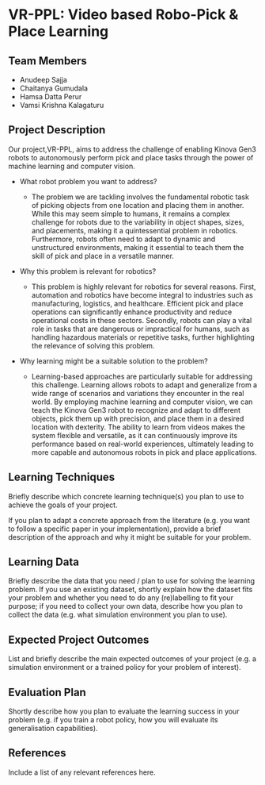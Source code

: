 # VR-PPL: Video based Robo-Pick & Place Learning

## Team Members

* Anudeep Sajja
* Chaitanya Gumudala
* Hamsa Datta Perur
* Vamsi Krishna Kalagaturu

## Project Description

Our project,VR-PPL, aims to address the challenge of enabling Kinova Gen3 robots to autonomously perform pick and place tasks through the power of machine learning and computer vision.

* What robot problem you want to address?
  *  The problem we are tackling involves the fundamental robotic task of picking objects from one location and placing them in another. While this may seem simple to humans, it remains a complex challenge for robots due to the variability in object shapes, sizes, and placements, making it a quintessential problem in robotics. Furthermore, robots often need to adapt to dynamic and unstructured environments, making it essential to teach them the skill of pick and place in a versatile manner.
    
* Why this problem is relevant for robotics?
  *  This problem is highly relevant for robotics for several reasons. First, automation and robotics have become integral to industries such as manufacturing, logistics, and healthcare. Efficient pick and place operations can significantly enhance productivity and reduce operational costs in these sectors. Secondly, robots can play a vital role in tasks that are dangerous or impractical for humans, such as handling hazardous materials or repetitive tasks, further highlighting the relevance of solving this problem.
    
* Why learning might be a suitable solution to the problem?
  * Learning-based approaches are particularly suitable for addressing this challenge. Learning allows robots to adapt and generalize from a wide range of scenarios and variations they encounter in the real world. By employing machine learning and computer vision, we can teach the Kinova Gen3 robot to recognize and adapt to different objects, pick them up with precision, and place them in a desired location with dexterity. The ability to learn from videos makes the system flexible and versatile, as it can continuously improve its performance based on real-world experiences, ultimately leading to more capable and autonomous robots in pick and place applications.

## Learning Techniques

Briefly describe which concrete learning technique(s) you plan to use to achieve the goals of your project.

If you plan to adapt a concrete approach from the literature (e.g. you want to follow a specific paper in your implementation), provide a brief description of the approach and why it might be suitable for your problem.

## Learning Data

Briefly describe the data that you need / plan to use for solving the learning problem. If you use an existing dataset, shortly explain how the dataset fits your problem and whether you need to do any (re)labelling to fit your purpose; if you need to collect your own data, describe how you plan to collect the data (e.g. what simulation environment you plan to use).

## Expected Project Outcomes

List and briefly describe the main expected outcomes of your project (e.g. a simulation environment or a trained policy for your problem of interest).

## Evaluation Plan

Shortly describe how you plan to evaluate the learning success in your problem (e.g. if you train a robot policy, how you will evaluate its generalisation capabilities).

## References

Include a list of any relevant references here.
